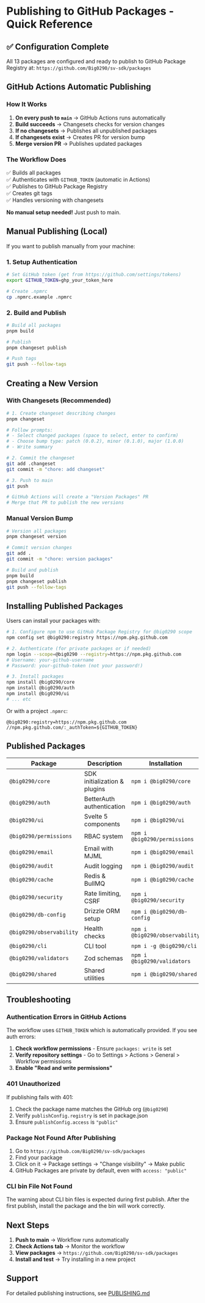 # Publishing to GitHub Packages - Quick Reference

## ✅ Configuration Complete

All 13 packages are configured and ready to publish to GitHub Package Registry at:
`https://github.com/Big0290/sv-sdk/packages`

## GitHub Actions Automatic Publishing

### How It Works

1. **On every push to `main`** → GitHub Actions runs automatically
2. **Build succeeds** → Changesets checks for version changes
3. **If no changesets** → Publishes all unpublished packages
4. **If changesets exist** → Creates PR for version bump
5. **Merge version PR** → Publishes updated packages

### The Workflow Does

✅ Builds all packages  
✅ Authenticates with `GITHUB_TOKEN` (automatic in Actions)  
✅ Publishes to GitHub Package Registry  
✅ Creates git tags  
✅ Handles versioning with changesets

**No manual setup needed!** Just push to main.

## Manual Publishing (Local)

If you want to publish manually from your machine:

### 1. Setup Authentication

```bash
# Set GitHub token (get from https://github.com/settings/tokens)
export GITHUB_TOKEN=ghp_your_token_here

# Create .npmrc
cp .npmrc.example .npmrc
```

### 2. Build and Publish

```bash
# Build all packages
pnpm build

# Publish
pnpm changeset publish

# Push tags
git push --follow-tags
```

## Creating a New Version

### With Changesets (Recommended)

```bash
# 1. Create changeset describing changes
pnpm changeset

# Follow prompts:
# - Select changed packages (space to select, enter to confirm)
# - Choose bump type: patch (0.0.2), minor (0.1.0), major (1.0.0)
# - Write summary

# 2. Commit the changeset
git add .changeset
git commit -m "chore: add changeset"

# 3. Push to main
git push

# GitHub Actions will create a "Version Packages" PR
# Merge that PR to publish the new versions
```

### Manual Version Bump

```bash
# Version all packages
pnpm changeset version

# Commit version changes
git add .
git commit -m "chore: version packages"

# Build and publish
pnpm build
pnpm changeset publish
git push --follow-tags
```

## Installing Published Packages

Users can install your packages with:

```bash
# 1. Configure npm to use GitHub Package Registry for @big0290 scope
npm config set @big0290:registry https://npm.pkg.github.com

# 2. Authenticate (for private packages or if needed)
npm login --scope=@big0290 --registry=https://npm.pkg.github.com
# Username: your-github-username
# Password: your-github-token (not your password!)

# 3. Install packages
npm install @big0290/core
npm install @big0290/auth
npm install @big0290/ui
# ... etc
```

Or with a project `.npmrc`:

```
@big0290:registry=https://npm.pkg.github.com
//npm.pkg.github.com/:_authToken=${GITHUB_TOKEN}
```

## Published Packages

| Package                  | Description                  | Installation                   |
| ------------------------ | ---------------------------- | ------------------------------ |
| `@big0290/core`          | SDK initialization & plugins | `npm i @big0290/core`          |
| `@big0290/auth`          | BetterAuth authentication    | `npm i @big0290/auth`          |
| `@big0290/ui`            | Svelte 5 components          | `npm i @big0290/ui`            |
| `@big0290/permissions`   | RBAC system                  | `npm i @big0290/permissions`   |
| `@big0290/email`         | Email with MJML              | `npm i @big0290/email`         |
| `@big0290/audit`         | Audit logging                | `npm i @big0290/audit`         |
| `@big0290/cache`         | Redis & BullMQ               | `npm i @big0290/cache`         |
| `@big0290/security`      | Rate limiting, CSRF          | `npm i @big0290/security`      |
| `@big0290/db-config`     | Drizzle ORM setup            | `npm i @big0290/db-config`     |
| `@big0290/observability` | Health checks                | `npm i @big0290/observability` |
| `@big0290/cli`           | CLI tool                     | `npm i -g @big0290/cli`        |
| `@big0290/validators`    | Zod schemas                  | `npm i @big0290/validators`    |
| `@big0290/shared`        | Shared utilities             | `npm i @big0290/shared`        |

## Troubleshooting

### Authentication Errors in GitHub Actions

The workflow uses `GITHUB_TOKEN` which is automatically provided. If you see auth errors:

1. **Check workflow permissions** - Ensure `packages: write` is set
2. **Verify repository settings** - Go to Settings > Actions > General > Workflow permissions
3. **Enable "Read and write permissions"**

### 401 Unauthorized

If publishing fails with 401:

1. Check the package name matches the GitHub org (`@big0290`)
2. Verify `publishConfig.registry` is set in package.json
3. Ensure `publishConfig.access` is `"public"`

### Package Not Found After Publishing

1. Go to `https://github.com/Big0290/sv-sdk/packages`
2. Find your package
3. Click on it → Package settings → "Change visibility" → Make public
4. GitHub Packages are private by default, even with `access: "public"`

### CLI bin File Not Found

The warning about CLI bin files is expected during first publish. After the first publish, install the package and the bin will work correctly.

## Next Steps

1. **Push to main** → Workflow runs automatically
2. **Check Actions tab** → Monitor the workflow
3. **View packages** → `https://github.com/Big0290/sv-sdk/packages`
4. **Install and test** → Try installing in a new project

## Support

For detailed publishing instructions, see [PUBLISHING.md](./PUBLISHING.md)
